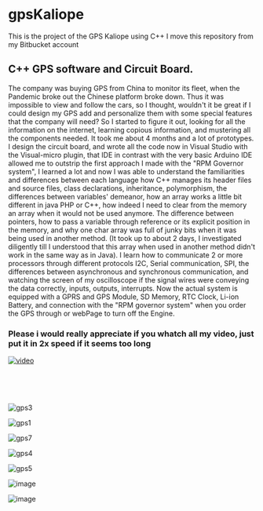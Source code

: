 # gpsKaliope
This is the project of the GPS Kaliope using C++ I move this repository from my Bitbucket account


## C++ GPS software and Circuit Board.
The company was buying GPS from China to monitor its fleet, when the Pandemic broke out the Chinese platform broke down. Thus it was impossible to view and follow the cars, so I thought, wouldn't it be great if I could design my GPS add and personalize them with some special features that the company will need? So I started to figure it out, looking for all the information on the internet, learning copious information, and mustering all the components needed.
 It took me about 4 months and a lot of prototypes. I design the circuit board, and wrote all the code now in Visual Studio with the Visual-micro plugin, that IDE in contrast with the very basic Arduino IDE allowed me to outstrip the first approach I made with the "RPM Governor system", I learned a lot and now I was able to understand the familiarities and differences between each language how C++ manages its header files and source files, class declarations, inheritance, polymorphism, the differences between variables' demeanor, how an array works a little bit different in java PHP or C++, how indeed I need to clear from the memory an array when it would not be used anymore. 
The difference between pointers, how to pass a variable through reference or its explicit position in the memory, and why one char array was full of junky bits when it was being used in another method. (It took up to about 2 days, I investigated diligently till I understood that this array when used in another method didn't work in the same way as in Java). I learn how to communicate 2 or more processors through different protocols I2C, Serial communication, SPI, the differences between asynchronous and synchronous communication, and watching the screen of my oscilloscope if the signal wires were conveying the data correctly, inputs, outputs, interrupts. Now the actual system is equipped with a GPRS and GPS Module, SD Memory, RTC Clock, Li-ion Battery, and connection with the "RPM governor system" when you order the GPS through or webPage to turn off the Engine.



### Please i would really appreciate if you whatch all my video, just put it in 2x speed if it seems too long

[![video](https://user-images.githubusercontent.com/105079888/189554917-c42a9b03-8406-4bfa-b3a1-1840a86805d6.png)](https://www.youtube.com/watch?v=Uc4aYG02N3s)

<br/><br/><br/>

![gps3](https://user-images.githubusercontent.com/105079888/189555208-19327dbe-d416-4e73-aa2a-bdd38650e4fe.PNG)

![gps1](https://user-images.githubusercontent.com/105079888/189555228-6d530bf2-e2f8-40d1-a982-f416d295dbc7.PNG)

![gps7](https://user-images.githubusercontent.com/105079888/189555240-4616519c-978d-4464-b312-6bcdbb09f0f7.PNG)

![gps4](https://user-images.githubusercontent.com/105079888/189555248-95a07df0-f2d6-4872-8275-5ea223585304.PNG)

![gps5](https://user-images.githubusercontent.com/105079888/189555253-497d754f-e6ed-41cc-95e1-3f68149f5a39.PNG)

![image](https://user-images.githubusercontent.com/105079888/189555021-95a0d696-bc2b-4912-92bd-8086d81e08c4.png)

![image](https://user-images.githubusercontent.com/105079888/189555040-0954f968-e756-47d4-9be9-410a9ababe77.png)

